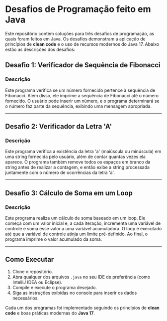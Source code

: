 # Desafios de Programação feito em Java

Este repositório contém soluções para três desafios de programação, as quais foram feitos em Java. Os desafios demonstram a aplicação de princípios de **clean code** e o uso de recursos modernos do Java 17. Abaixo estão as descrições dos desafios:

## Desafio 1: Verificador de Sequência de Fibonacci

### Descrição
Este programa verifica se um número fornecido pertence à sequência de Fibonacci. Além disso, ele imprime a sequência de Fibonacci até o número fornecido. O usuário pode inserir um número, e o programa determinará se o número faz parte da sequência, exibindo uma mensagem apropriada.

---

## Desafio 2: Verificador da Letra 'A'

### Descrição
Este programa verifica a existência da letra 'a' (maiúscula ou minúscula) em uma string fornecida pelo usuário, além de contar quantas vezes ela aparece. O programa também remove todos os espaços em branco da string antes de realizar a contagem, e então exibe a string processada juntamente com o número de ocorrências da letra 'a'.

---

## Desafio 3: Cálculo de Soma em um Loop

### Descrição
Este programa realiza um cálculo de soma baseado em um loop. Ele começa com um valor inicial e, a cada iteração, incrementa uma variável de controle e soma esse valor a uma variável acumuladora. O loop é executado até que a variável de controle atinja um limite pré-definido. Ao final, o programa imprime o valor acumulado da soma.

---

## Como Executar

1. Clone o repositório.
2. Abra qualquer dos arquivos `.java` no seu IDE de preferência (como IntelliJ IDEA ou Eclipse).
3. Compile e execute o programa desejado.
4. Siga as instruções exibidas no console para inserir os dados necessários.

Cada um dos programas foi implementado seguindo os princípios de **clean code** e boas práticas modernas do **Java 17**.
